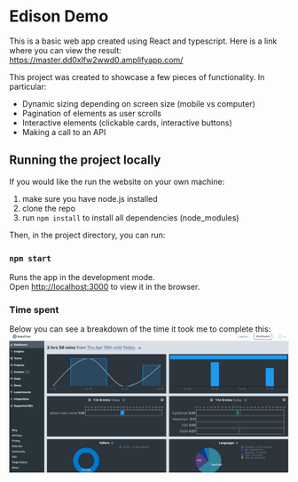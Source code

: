 # Edison Demo

This is a basic web app created using React and typescript. Here is a link where you can view the result: https://master.dd0xlfw2wwd0.amplifyapp.com/

This project was created to showcase a few pieces of functionality. In particular:

- Dynamic sizing depending on screen size (mobile vs computer)
- Pagination of elements as user scrolls
- Interactive elements (clickable cards, interactive buttons)
- Making a call to an API

## Running the project locally

If you would like the run the website on your own machine:

1. make sure you have node.js installed
2. clone the repo
3. run `npm install` to install all dependencies (node_modules)

Then, in the project directory, you can run:

### `npm start`

Runs the app in the development mode.\
Open [http://localhost:3000](http://localhost:3000) to view it in the browser.

### Time spent

Below you can see a breakdown of the time it took me to complete this:
![Time Spent](public/time_spent.JPG)
